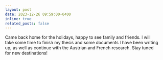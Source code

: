 ```yaml
---
layout: post
date: 2023-12-26 09:59:00-0400
inline: true
related_posts: false
---
```


Came back home for the holidays, happy to see family and friends. I will take some time to finish my thesis and some documents I have been writing up, as well as continue with the Austrian and French research. Stay tuned for new destinations!